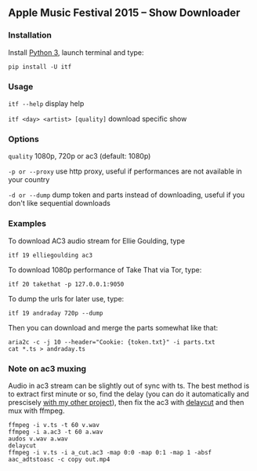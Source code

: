 ## Apple Music Festival 2015 – Show Downloader

### Installation
Install [Python 3](https://www.python.org/downloads/), launch terminal and type:
```
pip install -U itf
```

### Usage
`itf --help` display help

`itf <day> <artist> [quality]` download specific show

### Options
`quality` 1080p, 720p or ac3 (default: 1080p)

`-p or --proxy` use http proxy, useful if performances are not available in your country

`-d or --dump` dump token and parts instead of downloading, useful if you don't like sequential downloads

### Examples
To download AC3 audio stream for Ellie Goulding, type
```
itf 19 elliegoulding ac3
```

To download 1080p performance of Take That via Tor, type:
```
itf 20 takethat -p 127.0.0.1:9050
```

To dump the urls for later use, type:
```
itf 19 andraday 720p --dump
```
Then you can download and merge the parts somewhat like that:
```
aria2c -c -j 10 --header="Cookie: {token.txt}" -i parts.txt
cat *.ts > andraday.ts
```

### Note on ac3 muxing
Audio in ac3 stream can be slightly out of sync with ts. The best method is to extract first minute or so, find the delay (you can do it automatically and prescisely [with my other project](https://github.com/banteg/audos)), then fix the ac3 with [delaycut](http://www.videohelp.com/software/delaycut) and then mux with ffmpeg.

```
ffmpeg -i v.ts -t 60 v.wav
ffmpeg -i a.ac3 -t 60 a.wav
audos v.wav a.wav
delaycut
ffmpeg -i v.ts -i a_cut.ac3 -map 0:0 -map 0:1 -map 1 -absf aac_adtstoasc -c copy out.mp4
```
